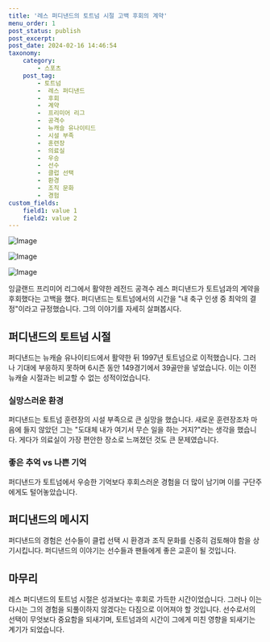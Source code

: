 ```yaml
---
title: '레스 퍼디낸드의 토트넘 시절 고백 후회의 계약'
menu_order: 1
post_status: publish
post_excerpt: 
post_date: 2024-02-16 14:46:54
taxonomy:
    category:
        - 스포츠
    post_tag:
        - 토트넘
        -  레스 퍼디낸드
        -  후회
        -  계약
        -  프리미어 리그
        -  공격수
        -  뉴캐슬 유나이티드
        -  시설 부족
        -  훈련장
        -  의료실
        -  우승
        -  선수
        -  클럽 선택
        -  환경
        -  조직 문화
        -  경험
custom_fields:
    field1: value 1
    field2: value 2
---
```


![Image](https://imgnews.pstatic.net/image/117/2024/02/10/0003805855_001_20240210222301198.jpg?type=w647)

![Image](https://imgnews.pstatic.net/image/117/2024/02/10/0003805855_002_20240210222301242.jpg?type=w647)

![Image](https://imgnews.pstatic.net/image/117/2024/02/10/0003805855_003_20240210222301305.jpg?type=w647)

잉글랜드 프리미어 리그에서 활약한 레전드 공격수 레스 퍼디낸드가 토트넘과의 계약을 후회했다는 고백을 했다. 퍼디낸드는 토트넘에서의 시간을 "내 축구 인생 중 최악의 결정"이라고 규정했습니다. 그의 이야기를 자세히 살펴봅시다.
## 퍼디낸드의 토트넘 시절
퍼디낸드는 뉴캐슬 유나이티드에서 활약한 뒤 1997년 토트넘으로 이적했습니다. 그러나 기대에 부응하지 못하며 6시즌 동안 149경기에서 39골만을 넣었습니다. 이는 이전 뉴캐슬 시절과는 비교할 수 없는 성적이었습니다.
### 실망스러운 환경
퍼디낸드는 토트넘 훈련장의 시설 부족으로 큰 실망을 했습니다. 새로운 훈련장조차 마음에 들지 않았던 그는 "도대체 내가 여기서 무슨 일을 하는 거지?"라는 생각을 했습니다. 게다가 의료실이 가장 편안한 장소로 느껴졌던 것도 큰 문제였습니다.
### 좋은 추억 vs 나쁜 기억
퍼디낸드가 토트넘에서 우승한 기억보다 후회스러운 경험을 더 많이 남기며 이를 구단주에게도 털어놓았습니다.
## 퍼디낸드의 메시지
퍼디낸드의 경험은 선수들이 클럽 선택 시 환경과 조직 문화를 신중히 검토해야 함을 상기시킵니다. 퍼디낸드의 이야기는 선수들과 팬들에게 좋은 교훈이 될 것입니다.
## 마무리
레스 퍼디낸드의 토트넘 시절은 성과보다는 후회로 가득한 시간이었습니다. 그러나 이는 다시는 그의 경험을 되풀이하지 않겠다는 다짐으로 이어져야 할 것입니다. 선수로서의 선택이 무엇보다 중요함을 되새기며, 토트넘과의 시간이 그에게 미친 영향을 되새기는 계기가 되었습니다.
